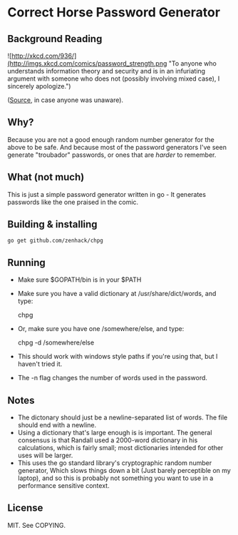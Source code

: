 # Correct Horse Password Generator

## Background Reading

![http://xkcd.com/936/](http://imgs.xkcd.com/comics/password_strength.png
"To anyone who understands information theory and security and is in an infuriating argument with someone who does not (possibly involving mixed case), I sincerely apologize.")

([Source](http://xkcd.com/936/), in case anyone was unaware).

## Why?

Because you are not a good enough random number generator for the above to be
safe. And because most of the password generators I've seen generate
"troubador" passwords, or ones that are *harder* to remember.

## What (not much)

This is just a simple password generator written in go - It generates
passwords like the one praised in the comic.

## Building & installing

	go get github.com/zenhack/chpg

## Running

 - Make sure $GOPATH/bin is in your $PATH
 - Make sure you have a valid dictionary at /usr/share/dict/words, and type: 

	chpg

 - Or, make sure you have one /somewhere/else, and type:

	chpg -d /somewhere/else

 - This should work with windows style paths if you're using that, but I
   haven't tried it.

 - The -n flag changes the number of words used in the password.

## Notes

 - The dictonary should just be a newline-separated list of words. The file
   should end with a newline.
 - Using a dictionary that's large enough is is important. The general
   consensus is that Randall used a 2000-word dictionary in his calculations,
   which is fairly small; most dictionaries intended for other uses will be
   larger.
 - This uses the go standard library's cryptographic random number generator,
   Which slows things down a bit (Just barely perceptible on my laptop), and
   so this is probably not something you want to use in a performance sensitive
   context.

## License

MIT. See COPYING.
